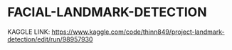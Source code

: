 # FACIAL-LANDMARK-DETECTION
KAGGLE LINK: 
https://www.kaggle.com/code/thinn849/project-landmark-detection/edit/run/98957930
